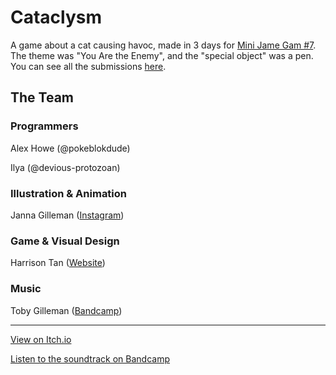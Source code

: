 # Cataclysm
A game about a cat causing havoc, made in 3 days for [Mini Jame Gam #7](https://itch.io/jam/mini-jame-gam-7). The theme was "You Are the Enemy", and the "special object" was a pen. You can see all the submissions [here](https://itch.io/jam/mini-jame-gam-7/entries).

## The Team
### Programmers
Alex Howe (@pokeblokdude)

Ilya (@devious-protozoan)

### Illustration & Animation
Janna Gilleman ([Instagram](https://www.instagram.com/janna.makes/))

### Game & Visual Design
Harrison Tan ([Website](https://hofui.com))

### Music
Toby Gilleman ([Bandcamp](https://tapeblind.bandcamp.com/music))

---

[View on Itch.io](https://poke-bd.itch.io/cataclysm)

[Listen to the soundtrack on Bandcamp](https://tapeblind.bandcamp.com/album/cataclysm-ost)